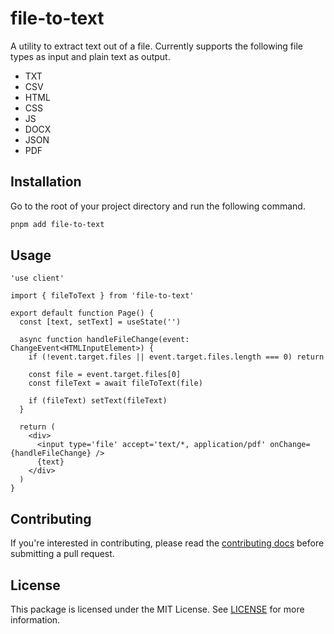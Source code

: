 # file-to-text

A utility to extract text out of a file. Currently supports the following file types as input and plain text as output.

- TXT
- CSV
- HTML
- CSS
- JS
- DOCX
- JSON
- PDF

## Installation

Go to the root of your project directory and run the following command.

```sh
pnpm add file-to-text
```

## Usage

```tsx
'use client'

import { fileToText } from 'file-to-text'

export default function Page() {
  const [text, setText] = useState('')

  async function handleFileChange(event: ChangeEvent<HTMLInputElement>) {
    if (!event.target.files || event.target.files.length === 0) return

    const file = event.target.files[0]
    const fileText = await fileToText(file)

    if (fileText) setText(fileText)
  }

  return (
    <div>
      <input type='file' accept='text/*, application/pdf' onChange={handleFileChange} />
      {text}
    </div>
  )
}

```

## Contributing

If you're interested in contributing, please read the [contributing docs](../../CONTRIBUTING.md) before submitting a pull request.

## License

This package is licensed under the MIT License. See [LICENSE](../../LICENSE.md) for more information.
